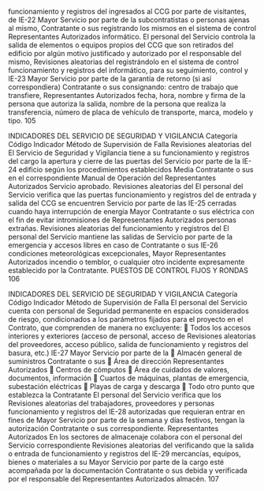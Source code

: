 funcionamiento y registros del
ingresados al CCG por parte de visitantes, de
IE-22 Mayor Servicio por parte de la
subcontratistas o personas ajenas al mismo,
Contratante o sus
registrando los mismos en el sistema de control
Representantes Autorizados
informático.
El personal del Servicio controla la salida de
elementos o equipos propios del CCG que son
retirados del edificio por algún motivo justificado
y autorizado por el responsable del mismo,
Revisiones aleatorias del
registrándolo en el sistema de control
funcionamiento y registros del
informático, para su seguimiento, control y
IE-23 Mayor Servicio por parte de la
garantía de retorno (si así correspondiera)
Contratante o sus
consignando: centro de trabajo que transfiere,
Representantes Autorizados
fecha, hora, nombre y firma de la persona que
autoriza la salida, nombre de la persona que
realiza la transferencia, número de placa de
vehículo de transporte, marca, modelo y tipo.
105

INDICADORES DEL SERVICIO DE SEGURIDAD Y VIGILANCIA
Categoría
Código Indicador Método de Supervisión
de Falla
Revisiones aleatorias del
El Servicio de Seguridad y Vigilancia tiene a su
funcionamiento y registros del
cargo la apertura y cierre de las puertas del
Servicio por parte de la
IE-24 edificio según los procedimientos establecidos Media
Contratante o sus
en el correspondiente Manual de Operación del
Representantes Autorizados
Servicio aprobado.
Revisiones aleatorias del
El personal del Servicio verifica que las puertas funcionamiento y registros del
de entrada y salida del CCG se encuentren Servicio por parte de las
IE-25 cerradas cuando haya interrupción de energía Mayor Contratante o sus
eléctrica con el fin de evitar intromisiones de Representantes Autorizados
personas extrañas.
Revisiones aleatorias del
funcionamiento y registros del
El personal del Servicio mantiene las salidas de Servicio por parte de la
emergencia y accesos libres en caso de Contratante o sus
IE-26 condiciones meteorológicas excepcionales, Mayor Representantes Autorizados
incendio o temblor, o cualquier otro incidente
expresamente establecido por la Contratante.
PUESTOS DE CONTROL FIJOS Y RONDAS
106

INDICADORES DEL SERVICIO DE SEGURIDAD Y VIGILANCIA
Categoría
Código Indicador Método de Supervisión
de Falla
El personal del Servicio cuenta con personal de
Seguridad permanente en espacios
considerados de riesgo, condicionados a los
parámetros fijados para el proyecto en el
Contrato, que comprenden de manera no
excluyente:
 Todos los accesos interiores y exteriores
(acceso de personal, acceso de
Revisiones aleatorias del
proveedores, acceso público, salida de
funcionamiento y registros del
basura, etc.)
IE-27 Mayor Servicio por parte de la
 Almacén general de suministros
Contratante o sus
 Área de dirección
Representantes Autorizados
 Centros de cómputos
 Área de cuidados de valores,
documentos, información
 Cuartos de máquinas, plantas de
emergencia, subestación eléctricas
 Playas de carga y descarga
 Todo otro punto que establezca la
Contratante
El personal del Servicio verifica que los Revisiones aleatorias del
trabajadores, proveedores y personas funcionamiento y registros del
IE-28 autorizadas que requieran entrar en fines de Mayor Servicio por parte de la
semana y días festivos, tengan la autorización Contratante o sus
correspondiente. Representantes Autorizados
En los sectores de almacenaje colabora con el
personal del Servicio correspondiente Revisiones aleatorias del
verificando que la salida o entrada de funcionamiento y registros del
IE-29 mercancías, equipos, bienes o materiales a su Mayor Servicio por parte de la
cargo esté acompañada por la documentación Contratante o sus
debida y verificada por el responsable del Representantes Autorizados
almacén.
107


